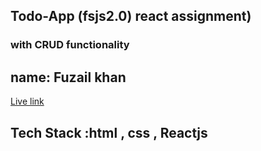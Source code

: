 ## Todo-App (fsjs2.0) react assignment)
### with CRUD functionality
## name: Fuzail khan
[Live link](https://harmonious-cranachan-94e489.netlify.app)


 ## Tech Stack :html , css , Reactjs